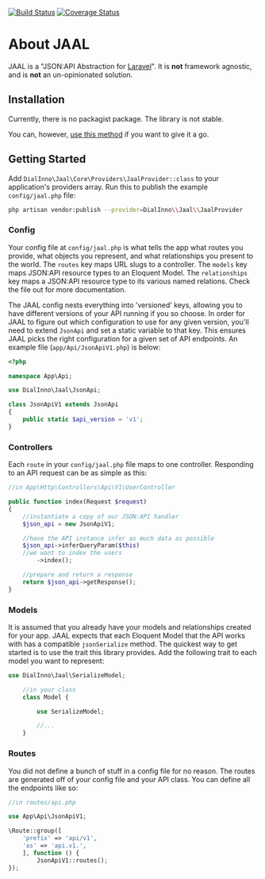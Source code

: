 [![Build Status](https://travis-ci.org/dialinno/jaal.svg?branch=dev)][travis-ci-jaal]
[![Coverage Status](https://coveralls.io/repos/github/dialinno/jaal/badge.svg?branch=dev)][coveralls-jaal]

# About JAAL

JAAL is a "JSON:API Abstraction for [Laravel][laravel]". It is **not** framework agnostic, and is **not** an
un-opinionated solution.

## Installation

Currently, there is no packagist package. The library is not stable.

You can, however, [use this method](https://lornajane.net/posts/2014/use-a-github-branch-as-a-composer-dependency) if
you want to give it a go.

## Getting Started

Add `DialInno\Jaal\Core\Providers\JaalProvider::class` to your application's providers array.
Run this to publish the example `config/jaal.php` file:

```bash
php artisan vendor:publish --provider=DialInno\\Jaal\\JaalProvider
```

### Config

Your config file at `config/jaal.php` is what tells the app what routes you provide, what objects you represent, and
what relationships you present to the world. The `routes` key maps URL slugs to a controller. The `models` key maps
JSON:API resource types to an Eloquent Model. The `relationships` key maps a JSON:API resource type to its various
named relations. Check the file out for more documentation.

The JAAL config nests everything into 'versioned' keys, allowing you to have different versions of your API running if
you so choose. In order for JAAL to figure out which configuration to use for any given version, you'll need to extend
`JsonApi` and set a static variable to that key. This ensures JAAL picks the right configuration for a given set of
API endpoints. An example file (`app/Api/JsonApiV1.php`) is below:

```php
<?php

namespace App\Api;

use DialInno\Jaal\JsonApi;

class JsonApiV1 extends JsonApi
{
    public static $api_version = 'v1';
}
```

### Controllers

Each `route` in your `config/jaal.php` file maps to one controller. Responding to an API request can be as simple as
this:

```php
//in App\Http\Controllers\Api\V1\UserController

public function index(Request $request)
{
    //instantiate a copy of our JSON:API handler
    $json_api = new JsonApiV1;

    //have the API instance infer as much data as possible
    $json_api->inferQueryParam($this)
    //we want to index the users
        ->index();

    //prepare and return a response
    return $json_api->getResponse();
}
```

### Models

It is assumed that you already have your models and relationships created for your app. JAAL expects that each Eloquent
Model that the API works with has a compatible `jsonSerialize` method. The quickest way to get started is to use the
trait this library provides. Add the following trait to each model you want to represent:

```php
use DialInno\Jaal\SerializeModel;

    //in your class
    class Model {

        use SerializeModel;

        //...
    }
```

### Routes

You did not define a bunch of stuff in a config file for no reason. The routes are generated off of your config file and
your API class. You can define all the endpoints like so:

```php
//in routes/api.php

use App\Api\JsonApiV1;

\Route::group([
    'prefix' => 'api/v1',
    'as' => 'api.v1.',
    ], function () {
        JsonApiV1::routes();
});
```


[travis-ci-jaal]: https://travis-ci.org/dialinno/jaal
[coveralls-jaal]: https://coveralls.io/github/dialinno/jaal?branch=dev
[laravel]: http://laravel.com/

